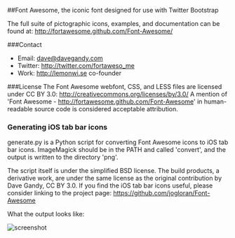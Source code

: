 ##Font Awesome, the iconic font designed for use with Twitter Bootstrap

The full suite of pictographic icons, examples, and documentation can be found at:
http://fortawesome.github.com/Font-Awesome/

###Contact
- Email: dave@davegandy.com
- Twitter: http://twitter.com/fortaweso_me
- Work: http://lemonwi.se co-founder

###License
The Font Awesome webfont, CSS, and LESS files are licensed under CC BY 3.0:
http://creativecommons.org/licenses/by/3.0/
A mention of 'Font Awesome - http://fortawesome.github.com/Font-Awesome'
in human-readable source code is considered acceptable attribution.


### Generating iOS tab bar icons
generate.py is a Python script for converting Font Awesome icons to iOS tab bar icons.
ImageMagick should be in the PATH and called 'convert', and the output is written
to the directory 'png'.

The script itself is under the simplified BSD license. The build products, a
derivative work, are under the same license as the original contribution by 
Dave Gandy, CC BY 3.0.  If you find the iOS tab bar icons useful, please consider
linking to the project page:
    https://github.com/jogloran/Font-Awesome

What the output looks like:

![screenshot](http://f.cl.ly/items/3T3f473B0R1C3s0Q2K1u/fontawesome.png)


